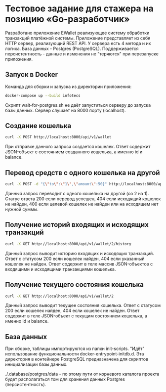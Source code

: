 # Тестовое задание для стажера на позицию «Go-разработчик»
Разработано приложение EWallet реализующее систему обработки транзакций платёжной системы. Приложение представляет из себя HTTP сервер, реализующий REST API. У сервера есть 4 метода и их логика.
База данных - Postgres (PostgreSQL). Поддерживается персистентность - данные и изменения не "теряются" при перезапуске приложения.
## Запуск в Docker
Команда для сборки и запуска из директории приложения:
```bash
docker-compose up --build infotecs
```
Скрипт wait-for-postgres.sh не даёт запуститься серверу до запуска базы данных.
Сервер слушает на 8000 порту (localhost).
## Создание кошелька
```bash
curl -X POST http://localhost:8000/api/v1/wallet
```
При отправке данного запроса создается кошелек. Ответ содержит JSON-объект с состоянием созданного кошелька, а именно id и balance.
## Перевод средств с одного кошелька на другой
```bash
curl -X POST -d "{\"to\":\"1\",\"amount\":50}" http://localhost:8000/api/v1/wallet/2/send
```
Данный запрос переводит с одного кошелька на другой (со 2 на 1). Статус ответа 200 если перевод успешен, 404 если исходящий кошелек не найден, 400 если целевой кошелек не найден или на исходящем нет нужной суммы.
## Получение историй входящих и исходящих транзакций
```bash
curl -X GET http://localhost:8000/api/v1/wallet/2/history
```
Данный запрос выводит историю входящих и исходящих транзакций. Ответ с статусом 200 если кошелек найден, 404 если указанный кошелек не найден. Ответ содержит в теле массив JSON-объектов с входящими и исходящими транзакциями кошелька.
## Получение текущего состояния кошелька
```bash
curl -X GET http://localhost:8000/api/v1/wallet/2
```
Данный запрос выводит текущее состояния кошелька. Ответ с статусом 200 если кошелек найден, 404 если кошелек не найден. Ответ содержит в теле JSON-объект с текущим состоянием кошелька, а именно id и balance.
## База данных
При сборке, таблицы импортируются из папки init-scripts. "Идёт" использование функциональности docker-entrypoint-initdb.d. Эта директория в контейнере PostgreSQL предназначена для скриптов инициализации базы данных.

./.database/postgres/data - по этому пути от корневого каталога проекта будет располагаться том для хранения данных Postgres (персистентность).
